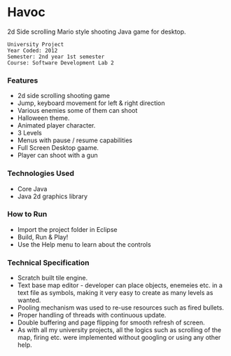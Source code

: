 # Havoc
2d Side scrolling Mario style shooting Java game for desktop.

````
University Project
Year Coded: 2012
Semester: 2nd year 1st semester
Course: Software Development Lab 2
````

### Features

- 2d side scrolling shooting game
- Jump, keyboard movement for left & right direction
- Various enemies some of them can shoot
- Halloween theme.
- Animated player character.
- 3 Levels
- Menus with pause / resume capabilities
- Full Screen Desktop gaame.
- Player can shoot with a gun

### Technologies Used
- Core Java
- Java 2d graphics library

### How to Run
- Import the project folder in Eclipse
- Build, Run & Play!
- Use the Help menu to learn about the controls


### Technical Specification

- Scratch built tile engine.
- Text base map editor - developer can place objects, enemeies etc. in a text file as symbols, 
making it very easy to create as many levels as wanted.
- Pooling mechanism was used to re-use resources such as fired bullets.
- Proper handling of threads with continuous update.
- Double buffering and page flipping for smooth refresh of screen.
- As with all my university projects, all the logics such as scrolling of the map, firing etc. were implemented
without googling or using any other help.
